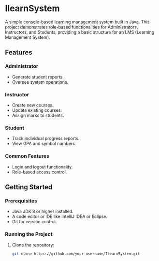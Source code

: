 # IlearnSystem

A simple console-based learning management system built in Java. This project demonstrates role-based functionalities for Administrators, Instructors, and Students, providing a basic structure for an LMS (Learning Management System).

## Features

### Administrator
- Generate student reports.
- Oversee system operations.

### Instructor
- Create new courses.
- Update existing courses.
- Assign marks to students.

### Student
- Track individual progress reports.
- View GPA and symbol numbers.

### Common Features
- Login and logout functionality.
- Role-based access control.


## Getting Started

### Prerequisites
- Java JDK 8 or higher installed.
- A code editor or IDE like IntelliJ IDEA or Eclipse.
- Git for version control.

### Running the Project
1. Clone the repository:
   ```bash
   git clone https://github.com/your-username/IlearnSystem.git

